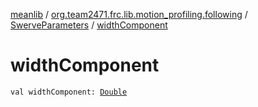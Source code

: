 [meanlib](../../index.md) / [org.team2471.frc.lib.motion_profiling.following](../index.md) / [SwerveParameters](index.md) / [widthComponent](./width-component.md)

# widthComponent

`val widthComponent: `[`Double`](https://kotlinlang.org/api/latest/jvm/stdlib/kotlin/-double/index.html)